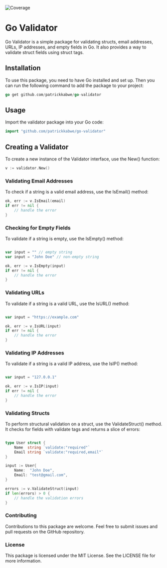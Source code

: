 ![Coverage](https://github.com/Kazion500/go-validator/actions/workflows/coverage.yml/badge.svg)

# Go Validator

Go Validator is a simple package for validating structs, email addresses, URLs, IP addresses, and empty fields in Go. It also provides a way to validate struct fields using struct tags.

## Installation

To use this package, you need to have Go installed and set up. Then you can run the following command to add the package to your project:

```go
go get github.com/patrickkabwe/go-validator
```

## Usage

Import the validator package into your Go code:

```go
import "github.com/patrickkabwe/go-validator"
```

## Creating a Validator

To create a new instance of the Validator interface, use the New() function:

```go
v := validator.New()
```

### Validating Email Addresses

To check if a string is a valid email address, use the IsEmail() method:

```go
ok, err := v.IsEmail(email)
if err != nil {
    // handle the error
}
```

### Checking for Empty Fields

To validate if a string is empty, use the IsEmpty() method:

```go

var input = "" // empty string
var input = "John Doe" // non-empty string

ok, err := v.IsEmpty(input)
if err != nil {
    // handle the error
}
```

### Validating URLs

To validate if a string is a valid URL, use the IsURL() method:

```go

var input = "https://example.com"

ok, err := v.IsURL(input)
if err != nil {
    // handle the error
}
```

### Validating IP Addresses

To validate if a string is a valid IP address, use the IsIP() method:

```go

var input = "127.0.0.1"

ok, err := v.IsIP(input)
if err != nil {
    // handle the error
}
```

### Validating Structs

To perform structural validation on a struct, use the ValidateStruct() method. It checks for fields with validate tags and returns a slice of errors:

```go

type User struct {
    Name  string `validate:"required"`
    Email string `validate:"required,email"`
}

input := User{
    Name:  "John Doe",
    Email: "test@gmail.com",
}

errors := v.ValidateStruct(input)
if len(errors) > 0 {
    // handle the validation errors
}
```


### Contributing

Contributions to this package are welcome. Feel free to submit issues and pull requests on the GitHub repository.

### License

This package is licensed under the MIT License. See the LICENSE file for more information.
